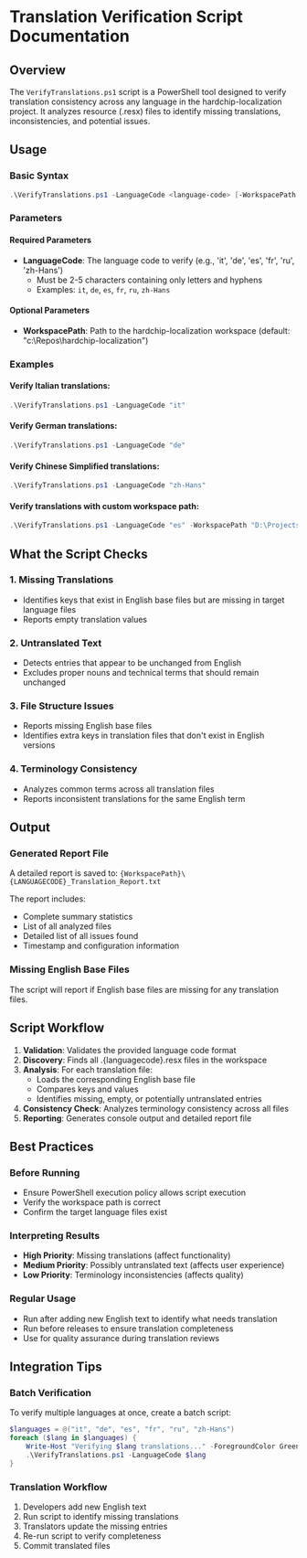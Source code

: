 # Translation Verification Script Documentation

## Overview
The `VerifyTranslations.ps1` script is a PowerShell tool designed to verify translation consistency across any language in the hardchip-localization project. It analyzes resource (.resx) files to identify missing translations, inconsistencies, and potential issues.

## Usage

### Basic Syntax
```powershell
.\VerifyTranslations.ps1 -LanguageCode <language-code> [-WorkspacePath <path>]
```

### Parameters

#### Required Parameters
- **LanguageCode**: The language code to verify (e.g., 'it', 'de', 'es', 'fr', 'ru', 'zh-Hans')
  - Must be 2-5 characters containing only letters and hyphens
  - Examples: `it`, `de`, `es`, `fr`, `ru`, `zh-Hans`

#### Optional Parameters
- **WorkspacePath**: Path to the hardchip-localization workspace (default: "c:\Repos\hardchip-localization")

### Examples

#### Verify Italian translations:
```powershell
.\VerifyTranslations.ps1 -LanguageCode "it"
```

#### Verify German translations:
```powershell
.\VerifyTranslations.ps1 -LanguageCode "de"
```

#### Verify Chinese Simplified translations:
```powershell
.\VerifyTranslations.ps1 -LanguageCode "zh-Hans"
```

#### Verify translations with custom workspace path:
```powershell
.\VerifyTranslations.ps1 -LanguageCode "es" -WorkspacePath "D:\Projects\hardchip-localization"
```

## What the Script Checks

### 1. Missing Translations
- Identifies keys that exist in English base files but are missing in target language files
- Reports empty translation values

### 2. Untranslated Text
- Detects entries that appear to be unchanged from English
- Excludes proper nouns and technical terms that should remain unchanged

### 3. File Structure Issues
- Reports missing English base files
- Identifies extra keys in translation files that don't exist in English versions

### 4. Terminology Consistency
- Analyzes common terms across all translation files
- Reports inconsistent translations for the same English term

## Output

### Generated Report File
A detailed report is saved to: `{WorkspacePath}\{LANGUAGECODE}_Translation_Report.txt`

The report includes:
- Complete summary statistics
- List of all analyzed files
- Detailed list of all issues found
- Timestamp and configuration information

### Missing English Base Files
The script will report if English base files are missing for any translation files.

## Script Workflow

1. **Validation**: Validates the provided language code format
2. **Discovery**: Finds all .{languagecode}.resx files in the workspace
3. **Analysis**: For each translation file:
   - Loads the corresponding English base file
   - Compares keys and values
   - Identifies missing, empty, or potentially untranslated entries
4. **Consistency Check**: Analyzes terminology consistency across all files
5. **Reporting**: Generates console output and detailed report file

## Best Practices

### Before Running
- Ensure PowerShell execution policy allows script execution
- Verify the workspace path is correct
- Confirm the target language files exist

### Interpreting Results
- **High Priority**: Missing translations (affect functionality)
- **Medium Priority**: Possibly untranslated text (affects user experience)
- **Low Priority**: Terminology inconsistencies (affects quality)

### Regular Usage
- Run after adding new English text to identify what needs translation
- Run before releases to ensure translation completeness
- Use for quality assurance during translation reviews

## Integration Tips

### Batch Verification
To verify multiple languages at once, create a batch script:
```powershell
$languages = @("it", "de", "es", "fr", "ru", "zh-Hans")
foreach ($lang in $languages) {
    Write-Host "Verifying $lang translations..." -ForegroundColor Green
    .\VerifyTranslations.ps1 -LanguageCode $lang
}
```

### Translation Workflow
1. Developers add new English text
2. Run script to identify missing translations  
3. Translators update the missing entries
4. Re-run script to verify completeness
5. Commit translated files